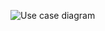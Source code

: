 ![Use case diagram](https://user-images.githubusercontent.com/43001709/195007070-500bfceb-b331-4d74-ba28-0943d03cd0cd.png)
